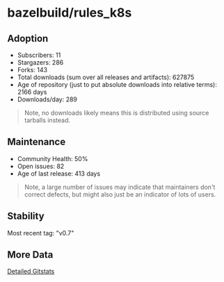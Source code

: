 # bazelbuild/rules_k8s

## Adoption

- Subscribers: 11
- Stargazers: 286
- Forks: 143
- Total downloads (sum over all releases and artifacts): 627875
- Age of repository (just to put absolute downloads into relative terms): 2166 days
- Downloads/day: 289

> Note, no downloads likely means this is distributed using source tarballs instead.

## Maintenance

- Community Health: 50%
- Open issues: 82
- Age of last release: 413 days

> Note, a large number of issues may indicate that maintainers don't correct defects, but might also
> just be an indicator of lots of users.

## Stability

Most recent tag: "v0.7"

## More Data

[Detailed Gitstats](/bazel-catalog/gitstats/bazelbuild/rules_k8s)

